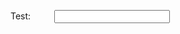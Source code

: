 <head>
  <script src="https://code.jquery.com/jquery-3.6.0.js"></script>
  <script src="https://code.jquery.com/ui/1.13.0/jquery-ui.js"></script>
  <script>
  $( function() {
    $( document ).tooltip();
  } );
  </script>
  <style>
  label {
    display: inline-block;
    width: 5em;
  }
  </style>
</head>
<body>
 
<p><label for="test">Test:</label><input id="test" title="This is a test"></p>
 
</body>
